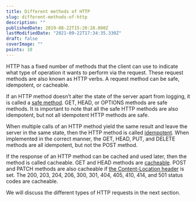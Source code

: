 ```yaml
---
title: Different methods of HTTP
slug: different-methods-of-http
description: ""
publishedDate: 2019-08-22T15:20:28.000Z
lastModifiedDate: "2021-09-22T17:34:35.330Z"
draft: false
coverImage: ""
points: 10
---
```


HTTP has a fixed number of methods that the client can use to indicate what type of operation it wants to perform via the request. These request methods are also known as HTTP verbs. A request method can be safe, idempotent, or cacheable.

If an HTTP method doesn’t alter the state of the server apart from logging, it is called a [safe method](https://developer.mozilla.org/en-US/docs/Glossary/Safe/HTTP). GET, HEAD, or OPTIONS methods are safe methods. It is important to note that all the safe HTTP methods are also idempotent, but not all idempotent HTTP methods are safe.

When multiple calls of an HTTP method yield the same result and leave the server in the same state, then the HTTP method is called [idempotent](https://developer.mozilla.org/en-US/docs/Glossary/Idempotent). When implemented in the correct manner, the GET, HEAD, PUT, and DELETE methods are all idempotent, but not the POST method.

If the response of an HTTP method can be cached and used later, then the method is called cacheable. GET and HEAD methods are [cacheable](https://developer.mozilla.org/en-US/docs/Glossary/cacheable). POST and PATCH methods are also cacheable if [the Content-Location header](https://developer.mozilla.org/en-US/docs/Web/HTTP/Headers/Content-Location) is set. The 200, 203, 204, 206, 300, 301, 404, 405, 410, 414, and 501 status codes are cacheable.

We will discuss the different types of HTTP requests in the next section.
